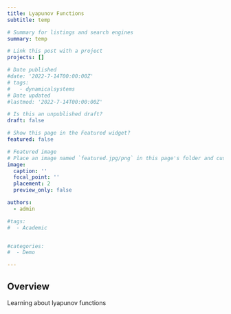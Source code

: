 ```yaml
---
title: Lyapunov Functions
subtitle: temp

# Summary for listings and search engines
summary: temp

# Link this post with a project
projects: []

# Date published
#date: '2022-7-14T00:00:00Z'
# tags:
#   - dynamicalsystems
# Date updated
#lastmod: '2022-7-14T00:00:00Z'

# Is this an unpublished draft?
draft: false

# Show this page in the Featured widget?
featured: false

# Featured image
# Place an image named `featured.jpg/png` in this page's folder and customize its options here.
image:
  caption: ''
  focal_point: ''
  placement: 2
  preview_only: false

authors:
  - admin

#tags:
#  - Academic


#categories:
#  - Demo

---
```


## Overview

Learning about lyapunov functions

